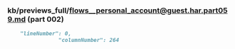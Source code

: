 ### kb/previews_full/flows__personal_account@guest.har.part059.md (part 002)

```md
    "lineNumber": 0,
                "columnNumber": 264
```

```
